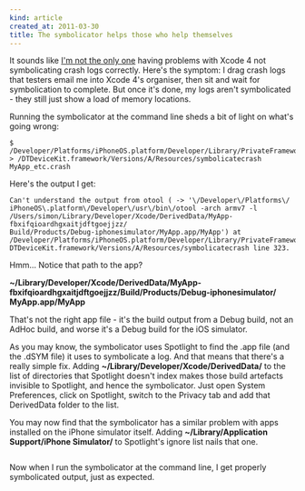 ```yaml
---
kind: article
created_at: 2011-03-30
title: The symbolicator helps those who help themselves
---
```


It sounds like [I'm not the only one][so1] having problems with Xcode 4 not 
symbolicating crash logs correctly. Here's the symptom: I drag crash logs that 
testers email me into Xcode 4's organiser, then sit and wait for symbolication to
complete. But once it's done, my logs aren't symbolicated - they still just show 
a load of memory locations.

Running the symbolicator at the command line sheds a bit of light on what's going
wrong:

    $ /Developer/Platforms/iPhoneOS.platform/Developer/Library/PrivateFrameworks\
    > /DTDeviceKit.framework/Versions/A/Resources/symbolicatecrash MyApp_etc.crash

Here's the output I get:

    Can't understand the output from otool ( -> '\/Developer\/Platforms\/
    iPhoneOS\.platform\/Developer\/usr\/bin\/otool -arch armv7 -l   
    /Users/simon/Library/Developer/Xcode/DerivedData/MyApp-fbxifqioardhgxaitjdftgoejjzz/
    Build/Products/Debug-iphonesimulator/MyApp.app/MyApp') at 
    /Developer/Platforms/iPhoneOS.platform/Developer/Library/PrivateFrameworks/
    DTDeviceKit.framework/Versions/A/Resources/symbolicatecrash line 323.

Hmm... Notice that path to the app? 

**~/Library/Developer/Xcode/&#x200b;DerivedData/MyApp-fbxifqioardhgxaitjdftgoejjzz/&#x200b;Build/Products/Debug-iphonesimulator/&#x200b;MyApp.app/MyApp**

That's not the right app file - it's the build output from a Debug build, not an 
AdHoc build, and worse it's a Debug build for the iOS simulator.

As you may know, the symbolicator uses Spotlight to find the .app file (and the .dSYM file)
it uses to symbolicate a log. And that means that there's a really simple fix. 
Adding **~/Library/Developer/Xcode/DerivedData/** to the list 
of directories that Spotlight doesn't index makes those build artefacts invisible to
Spotlight, and hence the symbolicator. Just open System Preferences, click on
Spotlight, switch to the Privacy tab and add that DerivedData folder to the list.

You may now find that the symbolicator has a similar problem with apps installed on
the iPhone simulator itself. Adding **~/Library/Application Support/iPhone Simulator/** to
Spotlight's ignore list nails that one.

<img title="Spotlight settings" src="/images/blog/spotlight-symbolicator.png" alt="" />

Now when I run the symbolicator at the command line, I get properly symbolicated 
output, just as expected.

[so1]: http://stackoverflow.com/questions/5458573/xcode-4-failure-to-symbolicate-crash-log/5491334#5491334
